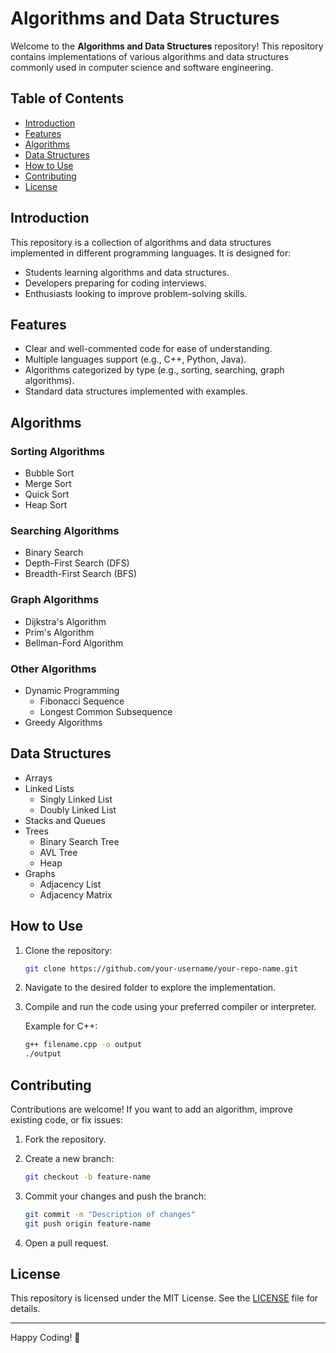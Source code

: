 # Algorithms and Data Structures

Welcome to the **Algorithms and Data Structures** repository! This repository contains implementations of various algorithms and data structures commonly used in computer science and software engineering.

## Table of Contents

- [Introduction](#introduction)
- [Features](#features)
- [Algorithms](#algorithms)
- [Data Structures](#data-structures)
- [How to Use](#how-to-use)
- [Contributing](#contributing)
- [License](#license)

## Introduction

This repository is a collection of algorithms and data structures implemented in different programming languages. It is designed for:

- Students learning algorithms and data structures.
- Developers preparing for coding interviews.
- Enthusiasts looking to improve problem-solving skills.

## Features

- Clear and well-commented code for ease of understanding.
- Multiple languages support (e.g., C++, Python, Java).
- Algorithms categorized by type (e.g., sorting, searching, graph algorithms).
- Standard data structures implemented with examples.

## Algorithms

### Sorting Algorithms
- Bubble Sort
- Merge Sort
- Quick Sort
- Heap Sort

### Searching Algorithms
- Binary Search
- Depth-First Search (DFS)
- Breadth-First Search (BFS)

### Graph Algorithms
- Dijkstra's Algorithm
- Prim's Algorithm
- Bellman-Ford Algorithm

### Other Algorithms
- Dynamic Programming
  - Fibonacci Sequence
  - Longest Common Subsequence
- Greedy Algorithms

## Data Structures

- Arrays
- Linked Lists
  - Singly Linked List
  - Doubly Linked List
- Stacks and Queues
- Trees
  - Binary Search Tree
  - AVL Tree
  - Heap
- Graphs
  - Adjacency List
  - Adjacency Matrix

## How to Use

1. Clone the repository:

   ```bash
   git clone https://github.com/your-username/your-repo-name.git
   ```

2. Navigate to the desired folder to explore the implementation.

3. Compile and run the code using your preferred compiler or interpreter.

   Example for C++:
   ```bash
   g++ filename.cpp -o output
   ./output
   ```

## Contributing

Contributions are welcome! If you want to add an algorithm, improve existing code, or fix issues:

1. Fork the repository.
2. Create a new branch:

   ```bash
   git checkout -b feature-name
   ```

3. Commit your changes and push the branch:

   ```bash
   git commit -m "Description of changes"
   git push origin feature-name
   ```

4. Open a pull request.

## License

This repository is licensed under the MIT License. See the [LICENSE](LICENSE) file for details.

---

Happy Coding! 🎉